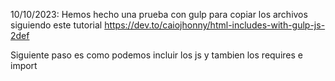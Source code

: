 10/10/2023: Hemos hecho una prueba con gulp para copiar los archivos siguiendo este tutorial
https://dev.to/caiojhonny/html-includes-with-gulp-js-2def


Siguiente paso es como podemos incluir los js y tambien los requires e import

